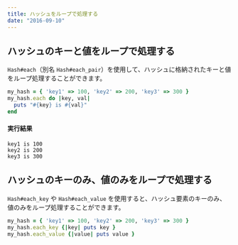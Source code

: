 ```yaml
---
title: ハッシュをループで処理する
date: "2016-09-10"
---
```



ハッシュのキーと値をループで処理する
----

`Hash#each`（別名 `Hash#each_pair`）を使用して、ハッシュに格納されたキーと値をループ処理することができます。

```ruby
my_hash = { 'key1' => 100, 'key2' => 200, 'key3' => 300 }
my_hash.each do |key, val|
  puts "#{key} is #{val}"
end
```

#### 実行結果

```
key1 is 100
key2 is 200
key3 is 300
```


ハッシュのキーのみ、値のみをループで処理する
----

`Hash#each_key` や `Hash#each_value` を使用すると、ハッシュ要素のキーのみ、値のみをループ処理することができます。

```ruby
my_hash = { 'key1' => 100, 'key2' => 200, 'key3' => 300 }
my_hash.each_key {|key| puts key }
my_hash.each_value {|value| puts value }
```

